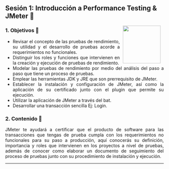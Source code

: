 ## Sesión 1: Introducción a Performance Testing & JMeter 🤖

<img src="../images/android-kotlin.png" align="right" height="120" hspace="10">
<div style="text-align: justify;">

### 1. Objetivos :dart: 

- Revisar el concepto de las pruebas de rendimiento, su utilidad y el desarrollo de pruebas acorde a requerimientos no funcionales.
- Distinguir los roles y funciones que intervienen en la creación y ejecución de pruebas de rendimiento.
- Modelar las pruebas de rendimiento por medio del análisis del paso a paso que tiene un proceso de pruebas.
- Emplear las herramientas JDK y JRE que son prerrequisito de JMeter.
- Establecer la instalación y configuración de JMeter, así como la aplicación de su certificado junto con el plugin que permite su ejecución.
- Utilizar la aplicación de JMeter a través del bat.
- Desarrollar una transacción sencilla Ej: Login.


### 2. Contenido :blue_book:

JMeter te ayudará a certificar que el producto de software para las transacciones que tengas de prueba cumpla con los requerimientos no funcionales para su paso a producción, aquí conocerás su definición, importancia y roles que intervienen en los proyectos a nivel de pruebas, además de conocer como elaborar un documento de seguimiento del proceso de pruebas junto con su procedimiento de instalación y ejecución.

---
